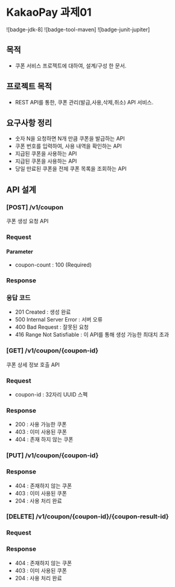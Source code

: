 # KakaoPay 과제01  

![badge-jdk-8] ![badge-tool-maven] ![badge-junit-jupiter]

## 목적 
- 쿠폰 서비스 프로젝트에 대하여, 설계/구성 한 문서.

## 프로젝트 목적 
- REST API를 통한, 쿠폰 관리(발급,사용,삭제,취소) API 서비스.

## 요구사항 정리 
- 숫자 N을 요청하면 N개 만큼 쿠폰을 발급하는 API
- 쿠폰 번호를 입력하여, 사용 내역을 확인하는 API
- 지급된 쿠폰을 사용하는 API 
- 지급된 쿠폰을 사용하는 API 
- 당일 만료된 쿠폰을 전체 쿠폰 목록을 조회하는 API 

## API 설계
### [POST] /v1/coupon
쿠폰 생성 요청 API 
### Request
#### Parameter
- coupon-count :  100 (Required)

### Response 
### 응답 코드 
- 201 Created : 생성 완료 
- 500 Internal Server Error : 서버 오류 
- 400 Bad Request : 잘못된 요청 
- 416 Range Not Satisfiable : 이 API를 통해 생성 가능한 최대치 초과


### [GET] /v1/coupon/{coupon-id}
쿠폰 상세 정보 호출 API 
### Request 
- coupon-id : 32자리 UUID 스펙 

### Response
- 200 : 사용 가능한 쿠폰
- 403 : 이미 사용된 쿠폰
- 404 : 존재 하지 않는 쿠폰 


### [PUT] /v1/coupon/{coupon-id}
### Response
- 404 : 존재하지 않는 쿠폰 
- 403 : 이미 사용된 쿠폰 
- 204 : 사용 처리 완료 


### [DELETE] /v1/coupon/{coupon-id}/{coupon-result-id}
### Request 


### Response
- 404 : 존재하지 않는 쿠폰 
- 403 : 이미 사용된 쿠폰 
- 204 : 사용 처리 완료 

